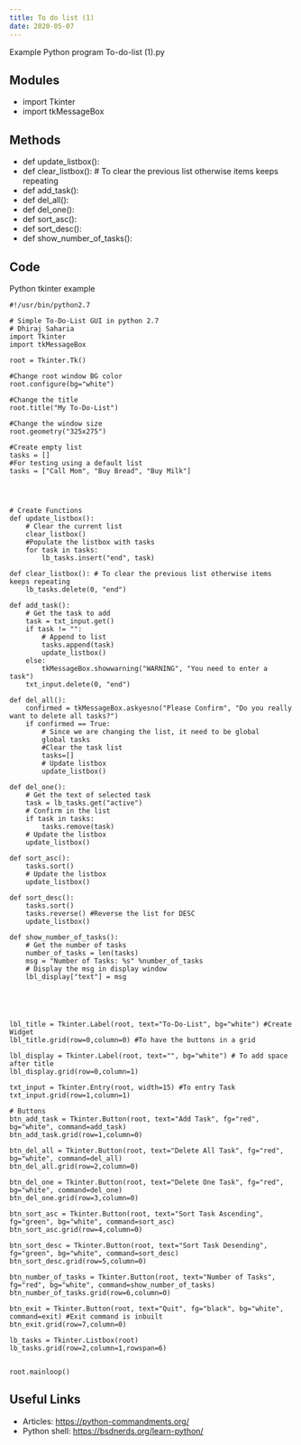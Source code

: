 ```yaml
---
title: To do list (1)
date: 2020-05-07
---
```

Example Python program To-do-list (1).py

## Modules

* import Tkinter
* import tkMessageBox

## Methods

* def update_listbox():
* def clear_listbox(): # To clear the previous list otherwise items keeps repeating
* def add_task():
* def del_all():
* def del_one():
* def sort_asc():
* def sort_desc():
* def show_number_of_tasks():

## Code

Python tkinter example

    #!/usr/bin/python2.7
    
    # Simple To-Do-List GUI in python 2.7
    # Dhiraj Saharia
    import Tkinter
    import tkMessageBox
    
    root = Tkinter.Tk()
    
    #Change root window BG color
    root.configure(bg="white")
    
    #Change the title
    root.title("My To-Do-List")
    
    #Change the window size
    root.geometry("325x275")
    
    #Create empty list
    tasks = []
    #For testing using a default list
    tasks = ["Call Mom", "Buy Bread", "Buy Milk"]
    
    
    
    
    # Create Functions
    def update_listbox():
    	# Clear the current list
    	clear_listbox()
    	#Populate the listbox with tasks
    	for task in tasks:
    		lb_tasks.insert("end", task)
    
    def clear_listbox(): # To clear the previous list otherwise items keeps repeating
    	lb_tasks.delete(0, "end")
    
    def add_task():
    	# Get the task to add
    	task = txt_input.get()
    	if task != "":
    		# Append to list
    		tasks.append(task)
    		update_listbox()
    	else:
    		tkMessageBox.showwarning("WARNING", "You need to enter a task")
    	txt_input.delete(0, "end")
    
    def del_all():
    	confirmed = tkMessageBox.askyesno("Please Confirm", "Do you really want to delete all tasks?")
    	if confirmed == True:
    		# Since we are changing the list, it need to be global
    		global tasks 
    		#Clear the task list
    		tasks=[]
    		# Update listbox
    		update_listbox()
    
    def del_one():
    	# Get the text of selected task
    	task = lb_tasks.get("active")
    	# Confirm in the list
    	if task in tasks:
    		tasks.remove(task)
    	# Update the listbox
    	update_listbox()
    
    def sort_asc():
    	tasks.sort()
    	# Update the listbox
    	update_listbox()
    
    def sort_desc():
    	tasks.sort()
    	tasks.reverse() #Reverse the list for DESC
    	update_listbox()
    
    def show_number_of_tasks():
    	# Get the number of tasks
    	number_of_tasks = len(tasks)
    	msg = "Number of Tasks: %s" %number_of_tasks
    	# Display the msg in display window
    	lbl_display["text"] = msg
    
    
    
    
    
    lbl_title = Tkinter.Label(root, text="To-Do-List", bg="white") #Create Widget
    lbl_title.grid(row=0,column=0) #To have the buttons in a grid
    
    lbl_display = Tkinter.Label(root, text="", bg="white") # To add space after title
    lbl_display.grid(row=0,column=1)
    
    txt_input = Tkinter.Entry(root, width=15) #To entry Task
    txt_input.grid(row=1,column=1)
    
    # Buttons
    btn_add_task = Tkinter.Button(root, text="Add Task", fg="red", bg="white", command=add_task)
    btn_add_task.grid(row=1,column=0)
    
    btn_del_all = Tkinter.Button(root, text="Delete All Task", fg="red", bg="white", command=del_all)
    btn_del_all.grid(row=2,column=0)
    
    btn_del_one = Tkinter.Button(root, text="Delete One Task", fg="red", bg="white", command=del_one)
    btn_del_one.grid(row=3,column=0)
    
    btn_sort_asc = Tkinter.Button(root, text="Sort Task Ascending", fg="green", bg="white", command=sort_asc)
    btn_sort_asc.grid(row=4,column=0)
    
    btn_sort_desc = Tkinter.Button(root, text="Sort Task Desending", fg="green", bg="white", command=sort_desc)
    btn_sort_desc.grid(row=5,column=0)
    
    btn_number_of_tasks = Tkinter.Button(root, text="Number of Tasks", fg="red", bg="white", command=show_number_of_tasks)
    btn_number_of_tasks.grid(row=6,column=0)
    
    btn_exit = Tkinter.Button(root, text="Quit", fg="black", bg="white", command=exit) #Exit command is inbuilt
    btn_exit.grid(row=7,column=0)
    
    lb_tasks = Tkinter.Listbox(root)
    lb_tasks.grid(row=2,column=1,rowspan=6)
    
    
    root.mainloop()

## Useful Links

- Articles: https://python-commandments.org/
- Python shell: https://bsdnerds.org/learn-python/
